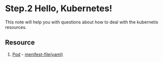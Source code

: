 # Step.2 Hello, Kubernetes!

This note will help you with questions about how to deal with the kubernetis resources.

## Resource

1. [Pod](https://github.com/devJRL/CodeLab-Docker-Kubernetes/tree/master/kubectl/1-pod#pod) - 
   [menifest-file(yaml)](https://github.com/devJRL/CodeLab-Docker-Kubernetes/blob/master/kubectl/1-pod/codelab-1-pod.yaml#L3)
